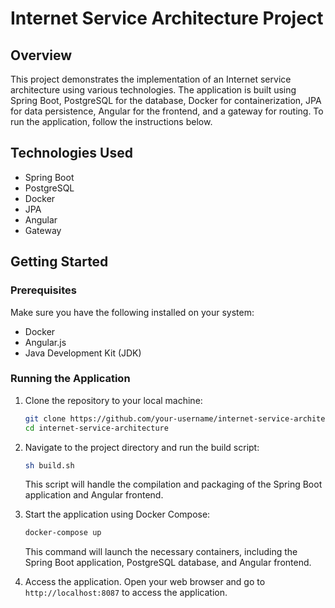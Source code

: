 # Internet Service Architecture Project

## Overview

This project demonstrates the implementation of an Internet service architecture using various technologies. The application is built using Spring Boot, PostgreSQL for the database, Docker for containerization, JPA for data persistence, Angular for the frontend, and a gateway for routing. To run the application, follow the instructions below.

## Technologies Used

- Spring Boot
- PostgreSQL
- Docker
- JPA
- Angular
- Gateway

## Getting Started

### Prerequisites

Make sure you have the following installed on your system:

- Docker
- Angular.js
- Java Development Kit (JDK)

### Running the Application

1. Clone the repository to your local machine:

   ```bash
   git clone https://github.com/your-username/internet-service-architecture.git
   cd internet-service-architecture
   ```

2. Navigate to the project directory and run the build script:
   ```bash
   sh build.sh
   ```
   This script will handle the compilation and packaging of the Spring Boot application and Angular frontend.
   
3. Start the application using Docker Compose:
   ```bash
   docker-compose up
   ```
   This command will launch the necessary containers, including the Spring Boot application, PostgreSQL database, and Angular frontend.

4. Access the application.
  Open your web browser and go to ```http://localhost:8087``` to access the application.
